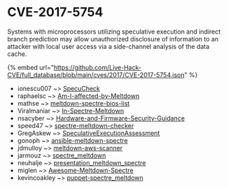 # CVE-2017-5754

Systems with microprocessors utilizing speculative execution and indirect branch prediction may allow unauthorized disclosure of information to an attacker with local user access via a side-channel analysis of the data cache.

{% embed url="https://github.com/Live-Hack-CVE/full_database/blob/main/cves/2017/CVE-2017-5754.json" %}


* ionescu007 ~> [SpecuCheck](https://www.alice-snow.ru/2017/database/cve-2017-5754/specucheck-ionescu007)
* raphaelsc ~> [Am-I-affected-by-Meltdown](https://www.alice-snow.ru/2017/database/cve-2017-5754/am-i-affected-by-meltdown-raphaelsc)
* mathse ~> [meltdown-spectre-bios-list](https://www.alice-snow.ru/2017/database/cve-2017-5754/meltdown-spectre-bios-list-mathse)
* Viralmaniar ~> [In-Spectre-Meltdown](https://www.alice-snow.ru/2017/database/cve-2017-5754/in-spectre-meltdown-viralmaniar)
* nsacyber ~> [Hardware-and-Firmware-Security-Guidance](https://www.alice-snow.ru/2017/database/cve-2017-5754/hardware-and-firmware-security-guidance-nsacyber)
* speed47 ~> [spectre-meltdown-checker](https://www.alice-snow.ru/2017/database/cve-2017-5754/spectre-meltdown-checker-speed47)
* GregAskew ~> [SpeculativeExecutionAssessment](https://www.alice-snow.ru/2017/database/cve-2017-5754/speculativeexecutionassessment-gregaskew)
* gonoph ~> [ansible-meltdown-spectre](https://www.alice-snow.ru/2017/database/cve-2017-5754/ansible-meltdown-spectre-gonoph)
* jdmulloy ~> [meltdown-aws-scanner](https://www.alice-snow.ru/2017/database/cve-2017-5754/meltdown-aws-scanner-jdmulloy)
* jarmouz ~> [spectre_meltdown](https://www.alice-snow.ru/2017/database/cve-2017-5754/spectre_meltdown-jarmouz)
* neuhalje ~> [presentation_meltdown_spectre](https://www.alice-snow.ru/2017/database/cve-2017-5754/presentation_meltdown_spectre-neuhalje)
* miglen ~> [Awesome-Meltdown-Spectre](https://www.alice-snow.ru/2017/database/cve-2017-5754/awesome-meltdown-spectre-miglen)
* kevincoakley ~> [puppet-spectre_meltdown](https://www.alice-snow.ru/2017/database/cve-2017-5754/puppet-spectre_meltdown-kevincoakley)
